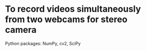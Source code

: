 # To record videos simultaneously from two webcams for stereo camera
Python packages: NumPy, cv2, SciPy

